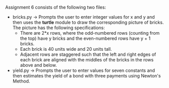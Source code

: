 Assignment 6 consists of the following two files:
- bricks.py → Prompts the user to enter integer values for x and y and then uses the <b>turtle</b> module to draw the corresponding picture of bricks. The picture has the following specifications:
    - There are 2*x rows, where the odd-numbered rows (counting from the top) have y bricks and the even-numbered rows have y + 1 bricks.
    - Each brick is 40 units wide and 20 units tall.
    - Adjacent rows are staggered such that the left and right edges of each brick are aligned with the middles of the bricks in the rows above and below.
- yield.py → Prompts the user to enter values for seven constants and then estimates the yield of a bond with three payments using Newton's Method.
